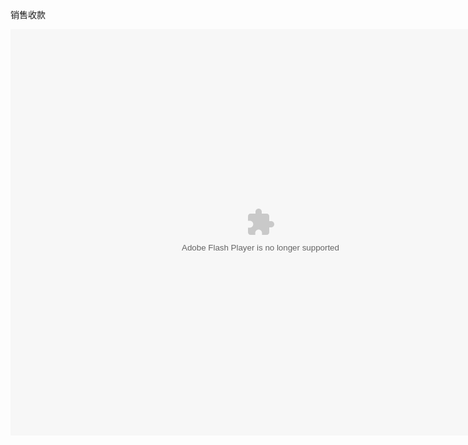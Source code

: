销售收款

<embed src="http://resource.3cwdb.com/kailong-donghua/xssk.swf" width="800" height="650"  pluginspage="http://www.macromedia.com/go/getflashplayer" 
type="application/x-shockwave-flash" ></embed>
